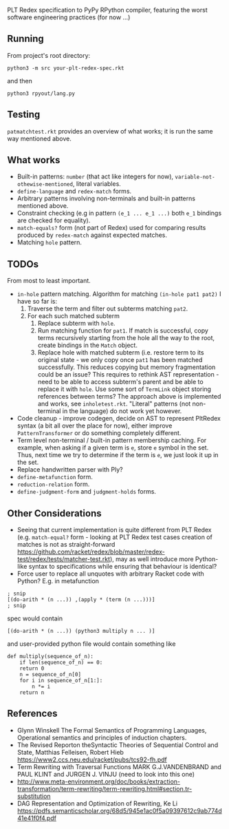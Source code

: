 PLT Redex specification to PyPy RPython compiler, featuring the worst software engineering practices (for now ...)

## Running 

From project's root directory:

```
python3 -m src your-plt-redex-spec.rkt
```

and then 

`python3 rpyout/lang.py`


## Testing

`patmatchtest.rkt` provides an overview of what works; it is run the same way mentioned above.

## What works 
* Built-in patterns: `number` (that act like integers for now), `variable-not-othewise-mentioned`, literal variables.
* `define-language` and `redex-match` forms. 
* Arbitrary patterns involving non-terminals and built-in patterns mentioned above.
* Constraint checking (e.g in pattern `(e_1 ... e_1 ...)` both `e_1` bindings are checked for equality).
* `match-equals?` form (not part of Redex) used for comparing results produced by `redex-match` against expected matches.
* Matching `hole` pattern.

## TODOs
From most to least important.
* `in-hole` pattern matching. Algorithm for matching `(in-hole pat1 pat2)` I have so far is:
	1. Traverse the term and filter out subterms matching `pat2`.
	2. For each such matched subterm 
		1. Replace subterm with `hole`.
		2. Run matching function for `pat1`.  If match is successful, copy terms recursively starting from the hole all the way to the root, create bindings in the `Match` object. 
		3. Replace hole with matched subterm (i.e. restore term to its original state - we only copy once `pat1` has been matched successfully.
	This reduces copying but memory fragmentation could be an issue?
	This requires to rethink AST representation - need to be able to access subterm's parent and be able to replace it with `hole`. Use some sort of `TermLink` object storing references between terms?
	The approach above is implemented and works, see `inholetest.rkt`. "Literal" patterns (not non-terminal in the language) do not work yet however.
* Code cleanup  - improve codegen, decide on AST to represent PltRedex syntax (a bit all over the place for now), either improve `PatternTransformer` or do something completely different.
* Term level non-terminal / built-in pattern membership caching. For example, when asking if a given term is `e`, store `e` symbol in the set. Thus, next time we try to determine if the term is `e`, we just look it up in the set.
* Replace handwritten parser with Ply? 
* `define-metafunction` form.
* `reduction-relation` form.
* `define-judgment-form` and `judgment-holds` forms.

## Other Considerations
* Seeing that current implementation is quite different from PLT Redex (e.g. `match-equal?` form - looking at PLT Redex test cases creation of matches is not as straight-forward https://github.com/racket/redex/blob/master/redex-test/redex/tests/matcher-test.rkt), may as well introduce more Python-like syntax to specifications while ensuring that behaviour is identical? 
* Force user to replace all unquotes with arbitrary Racket code with Python? E.g. in metafunction

```
; snip
[(do-arith * (n ...)) ,(apply * (term (n ...)))]
; snip
```

spec would contain

```
[(do-arith * (n ...)) (python3 multiply n ... )]
```

and user-provided python file would contain something like

```
def multiply(sequence_of_n):
	if len(sequence_of_n) == 0:
	return 0
	n = sequence_of_n[0]
	for i in sequence_of_n[1:]:
		n *= i
	return n
```


## References
* Glynn Winskell The Formal Semantics of Programming Languages, Operational semantics and principles of induction chapters.
* The Revised Reporton theSyntactic Theories of Sequential Control and State, Matthias Felleisen, Robert Hieb https://www2.ccs.neu.edu/racket/pubs/tcs92-fh.pdf
* Term Rewriting with Traversal Functions MARK G.J.VANDENBRAND and PAUL KLINT and JURGEN J. VINJU (need to look into this one)
* http://www.meta-environment.org/doc/books/extraction-transformation/term-rewriting/term-rewriting.html#section.tr-substitution
* DAG Representation and Optimization of Rewriting, Ke Li https://pdfs.semanticscholar.org/68d5/945e1ac0f5a09397612c9ab774d41e41f0f4.pdf
